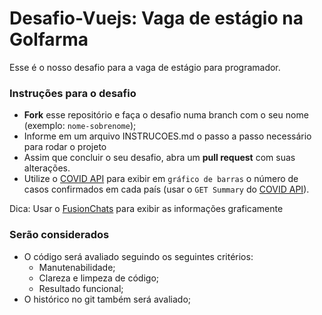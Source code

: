 # Desafio-Vuejs: Vaga de estágio na Golfarma 

Esse é o nosso desafio para a vaga de estágio para programador.

### Instruções para o desafio

- **Fork** esse repositório e faça o desafio numa branch com o seu nome (exemplo: `nome-sobrenome`);
- Informe em um arquivo INSTRUCOES.md o passo a passo necessário para rodar o projeto
- Assim que concluir o seu desafio, abra um **pull request** com suas alterações.
- Utilize o [COVID API](https://documenter.getpostman.com/view/10808728/SzS8rjbc) para exibir em ```gráfico de barras``` o número de casos confirmados em cada país (usar o ```GET
Summary``` do [COVID API](https://documenter.getpostman.com/view/10808728/SzS8rjbc)). 


Dica: Usar o [FusionChats](https://www.fusioncharts.com/charts/column-bar-charts/simple-column-chart?framework=vue) para exibir as informações graficamente

### Serão considerados

- O código será avaliado seguindo os seguintes critérios: 
  - Manutenabilidade;
  - Clareza e limpeza de código;
  - Resultado funcional;
- O histórico no git também será avaliado;




